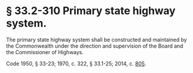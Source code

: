 # § 33.2-310 Primary state highway system.

<p>The primary state highway system shall be constructed and maintained by the Commonwealth under the direction and supervision of the Board and the Commissioner of Highways.</p><p>Code 1950, § 33-23; 1970, c. 322, § 33.1-25; 2014, c. <a href='http://lis.virginia.gov/cgi-bin/legp604.exe?141+ful+CHAP0805'>805</a>.</p>